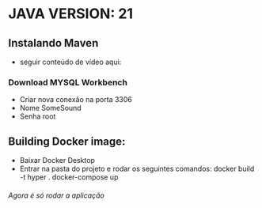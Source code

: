 # JAVA VERSION: 21

## Instalando Maven 
- seguir conteúdo de vídeo aqui: 

### Download MYSQL Workbench
- Criar nova conexão na porta 3306
- Nome SomeSound
- Senha root

## Building Docker image:
- Baixar Docker Desktop
- Entrar na pasta do projeto e rodar os seguintes comandos:
  docker build -t hyper .
  docker-compose up


###### Agora é só rodar a aplicação

